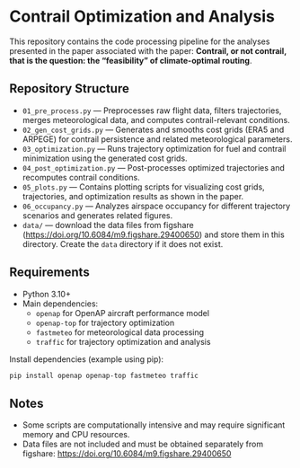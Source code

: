 # Contrail Optimization and Analysis

This repository contains the code processing pipeline for the analyses presented in the paper associated with the paper: **Contrail, or not contrail, that is the question: the “feasibility” of climate-optimal routing**.

## Repository Structure

- `01_pre_process.py` — Preprocesses raw flight data, filters trajectories, merges meteorological data, and computes contrail-relevant conditions.
- `02_gen_cost_grids.py` — Generates and smooths cost grids (ERA5 and ARPEGE) for contrail persistence and related meteorological parameters.
- `03_optimization.py` — Runs trajectory optimization for fuel and contrail minimization using the generated cost grids.
- `04_post_optimization.py` — Post-processes optimized trajectories and recomputes contrail conditions.
- `05_plots.py` — Contains plotting scripts for visualizing cost grids, trajectories, and optimization results as shown in the paper.
- `06_occupancy.py` — Analyzes airspace occupancy for different trajectory scenarios and generates related figures.
- `data/` — download the data files from figshare (<https://doi.org/10.6084/m9.figshare.29400650>) and store them in this directory. Create the `data` directory if it does not exist.

## Requirements

- Python 3.10+
- Main dependencies: 
    - `openap` for OpenAP aircraft performance model
    - `openap-top` for trajectory optimization
    - `fastmeteo` for meteorological data processing
    - `traffic` for trajectory optimization and analysis


Install dependencies (example using pip):

```bash
pip install openap openap-top fastmeteo traffic
```

## Notes
- Some scripts are computationally intensive and may require significant memory and CPU resources.
- Data files  are not included and must be obtained separately from figshare: <https://doi.org/10.6084/m9.figshare.29400650>

